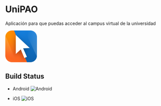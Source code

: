 # UniPAO

Aplicación para que puedas acceder al campus virtual de la universidad

<img src="https://github.com/jerson/unipao/raw/master/src/images/icon.png" width="100" />

## Build Status

- Android
![Android](https://build.appcenter.ms/v0.1/apps/a6be1fec-5345-4935-bf67-7d0190a4502d/branches/master/badge)

- iOS
![iOS](https://build.appcenter.ms/v0.1/apps/867255d2-173a-4427-bd79-25545154c468/branches/master/badge)
